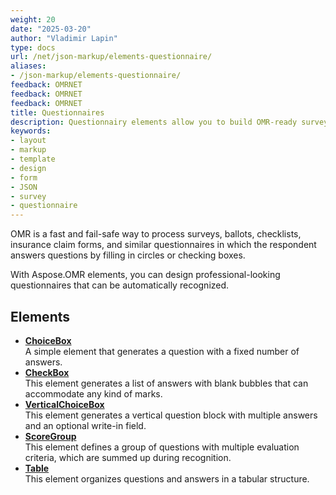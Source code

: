 ```yaml
---
weight: 20
date: "2025-03-20"
author: "Vladimir Lapin"
type: docs
url: /net/json-markup/elements-questionnaire/
aliases:
- /json-markup/elements-questionnaire/
feedback: OMRNET
feedback: OMRNET
feedback: OMRNET
title: Questionnaires
description: Questionnairy elements allow you to build OMR-ready surveys, ballots, checklists, and similar forms.
keywords:
- layout
- markup
- template
- design
- form
- JSON
- survey
- questionnaire
---
```


OMR is a fast and fail-safe way to process surveys, ballots, checklists, insurance claim forms, and similar questionnaires in which the respondent answers questions by filling in circles or checking boxes.

With Aspose.OMR elements, you can design professional-looking questionnaires that can be automatically recognized.

## Elements

- [**ChoiceBox**](/omr/net/json-markup/choicebox/)  
  A simple element that generates a question with a fixed number of answers.
- [**CheckBox**](/omr/net/json-markup/checkbox/)  
  This element generates a list of answers with blank bubbles that can accommodate any kind of marks.
- [**VerticalChoiceBox**](/omr/net/json-markup/verticalchoicebox/)  
  This element generates a vertical question block with multiple answers and an optional write-in field.
- [**ScoreGroup**](/omr/net/json-markup/scoregroup/)  
  This element defines a group of questions with multiple evaluation criteria, which are summed up during recognition.
- [**Table**](/omr/net/json-markup/table/)  
  This element organizes questions and answers in a tabular structure.
